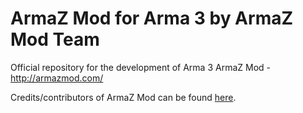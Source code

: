 # ArmaZ Mod for Arma 3 by ArmaZ Mod Team
Official repository for the development of Arma 3 ArmaZ Mod - http://armazmod.com/

Credits/contributors of ArmaZ Mod can be found [here](https://github.com/ArmaZModTeam/A3-ArmaZ-Mod/blob/master/Credits.md).
